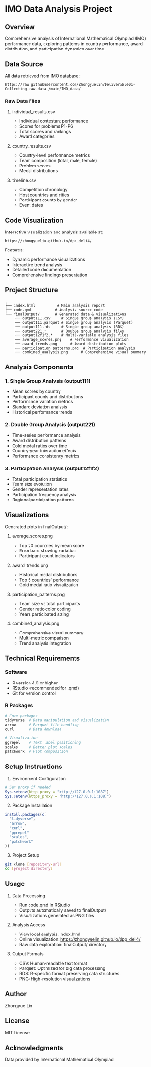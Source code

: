 # IMO Data Analysis Project

## Overview
Comprehensive analysis of International Mathematical Olympiad (IMO) performance data, exploring patterns in country performance, award distribution, and participation dynamics over time.

## Data Source
All data retrieved from IMO database:
```
https://raw.githubusercontent.com/Zhongyuelin/Deliverable01-Collecting-raw-data-/main/IMO_data/
```

### Raw Data Files
1. individual_results.csv
   - Individual contestant performance
   - Scores for problems P1-P6
   - Total scores and rankings
   - Award categories

2. country_results.csv
   - Country-level performance metrics
   - Team composition (total, male, female)
   - Problem scores
   - Medal distributions

3. timeline.csv
   - Competition chronology
   - Host countries and cities
   - Participant counts by gender
   - Event dates

## Code Visualization
Interactive visualization and analysis available at:
```
https://zhongyuelin.github.io/dpp_deli4/
```

Features:
- Dynamic performance visualizations
- Interactive trend analysis
- Detailed code documentation
- Comprehensive findings presentation

## Project Structure
```
.
├── index.html          # Main analysis report
├── code.qmd           # Analysis source code
└── finalOutput/       # Generated data & visualizations
    ├── output111.csv     # Single group analysis (CSV)
    ├── output111.parquet # Single group analysis (Parquet)
    ├── output111.rds     # Single group analysis (RDS)
    ├── output221.*       # Double group analysis files
    ├── output12f1f2.*    # Multi-variable analysis files
    ├── average_scores.png    # Performance visualization
    ├── award_trends.png      # Award distribution plots
    ├── participation_patterns.png  # Participation analysis
    └── combined_analysis.png      # Comprehensive visual summary
```

## Analysis Components

### 1. Single Group Analysis (output111)
- Mean scores by country
- Participant counts and distributions
- Performance variation metrics
- Standard deviation analysis
- Historical performance trends

### 2. Double Group Analysis (output221)
- Time-series performance analysis
- Award distribution patterns
- Gold medal ratios over time
- Country-year interaction effects
- Performance consistency metrics

### 3. Participation Analysis (output12f1f2)
- Total participation statistics
- Team size evolution
- Gender representation rates
- Participation frequency analysis
- Regional participation patterns

## Visualizations
Generated plots in finalOutput/:

1. average_scores.png
   - Top 20 countries by mean score
   - Error bars showing variation
   - Participant count indicators

2. award_trends.png
   - Historical medal distributions
   - Top 5 countries' performance
   - Gold medal ratio visualization

3. participation_patterns.png
   - Team size vs total participants
   - Gender ratio color coding
   - Years participated sizing

4. combined_analysis.png
   - Comprehensive visual summary
   - Multi-metric comparison
   - Trend analysis integration

## Technical Requirements

### Software
- R version 4.0 or higher
- RStudio (recommended for .qmd)
- Git for version control

### R Packages
```r
# Core packages
tidyverse  # Data manipulation and visualization
arrow      # Parquet file handling
curl       # Data download

# Visualization
ggrepel    # Text label positioning
scales     # Better plot scales
patchwork  # Plot composition
```

## Setup Instructions

1. Environment Configuration
```r
# Set proxy if needed
Sys.setenv(http_proxy = "http://127.0.0.1:1087")
Sys.setenv(https_proxy = "http://127.0.0.1:1087")
```

2. Package Installation
```r
install.packages(c(
  "tidyverse",
  "arrow",
  "curl",
  "ggrepel",
  "scales",
  "patchwork"
))
```

3. Project Setup
```bash
git clone [repository-url]
cd [project-directory]
```

## Usage

1. Data Processing
   - Run code.qmd in RStudio
   - Outputs automatically saved to finalOutput/
   - Visualizations generated as PNG files

2. Analysis Access
   - View local analysis: index.html
   - Online visualization: https://zhongyuelin.github.io/dpp_deli4/
   - Raw data exploration: finalOutput/ directory

3. Output Formats
   - CSV: Human-readable text format
   - Parquet: Optimized for big data processing
   - RDS: R-specific format preserving data structures
   - PNG: High-resolution visualizations

## Author
Zhongyue Lin

## License
MIT License

## Acknowledgments
Data provided by International Mathematical Olympiad